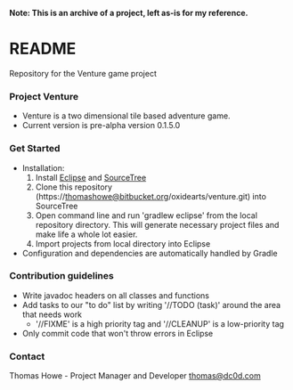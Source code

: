 **Note: This is an archive of a project, left as-is for my reference.**

# README #

Repository for the Venture game project

### Project Venture ###

* Venture is a two dimensional tile based adventure game.
* Current version is pre-alpha version 0.1.5.0

### Get Started ###

* Installation:
    1. Install [Eclipse](www.eclipse.org) and [SourceTree](www.sourcetreeapp.com)
	2. Clone this repository (https://thomashowe@bitbucket.org/oxidearts/venture.git) into SourceTree
	3. Open command line and run 'gradlew eclipse' from the local repository directory. This will generate necessary project files and make life a whole lot easier.
	3. Import projects from local directory into Eclipse
* Configuration and dependencies are automatically handled by Gradle

### Contribution guidelines ###

* Write javadoc headers on all classes and functions
* Add tasks to our "to do" list by writing '//TODO (task)' around the area that needs work
    * '//FIXME' is a high priority tag and '//CLEANUP' is a low-priority tag
* Only commit code that won't throw errors in Eclipse

### Contact ###

Thomas Howe - Project Manager and Developer [thomas@dc0d.com](mailto:thomas@dc0d.com)
